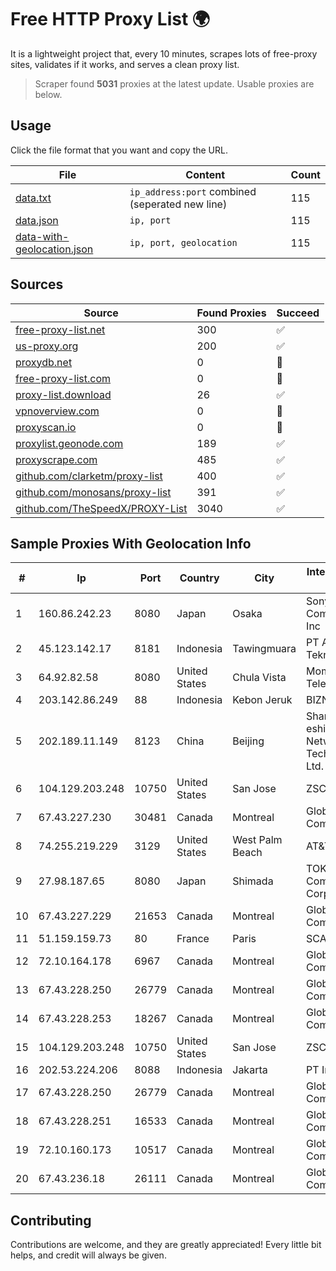 
# Free HTTP Proxy List 🌍

It is a lightweight project that, every 10 minutes, scrapes lots of free-proxy sites, validates if it works, and serves a clean proxy list.


> Scraper found **5031** proxies at the latest update. Usable proxies are below.

## Usage

Click the file format that you want and copy the URL.


|File|Content|Count|
|----|-------|-----|
|[data.txt](https://raw.githubusercontent.com/themiralay/Proxy-List-World/master/data.txt)|`ip_address:port` combined (seperated new line)|115|
|[data.json](https://raw.githubusercontent.com/themiralay/Proxy-List-World/master/data.json)|`ip, port`|115|
|[data-with-geolocation.json](https://raw.githubusercontent.com/themiralay/Proxy-List-World/master/data-with-geolocation.json)|`ip, port, geolocation`|115|

## Sources

|Source|Found Proxies|Succeed|
|------|-------------|-------|
|[free-proxy-list.net](https://free-proxy-list.net)|300|✅|
|[us-proxy.org](https://www.us-proxy.org)|200|✅|
|[proxydb.net](http://proxydb.net)|0|🚫|
|[free-proxy-list.com](https://free-proxy-list.com/?page=&port=&type%5B%5D=http&type%5B%5D=https&up_time=0&search=Search)|0|🚫|
|[proxy-list.download](https://www.proxy-list.download/HTTP)|26|✅|
|[vpnoverview.com](https://vpnoverview.com/privacy/anonymous-browsing/free-proxy-servers)|0|🚫|
|[proxyscan.io](https://www.proxyscan.io)|0|🚫|
|[proxylist.geonode.com](https://proxylist.geonode.com/api/proxy-list?limit=300&page=1&sort_by=lastChecked&sort_type=desc&protocols=http,https)|189|✅|
|[proxyscrape.com](https://api.proxyscrape.com/v2/?request=displayproxies&protocol=http&timeout=10000&country=all&ssl=all&anonymity=all)|485|✅|
|[github.com/clarketm/proxy-list](https://raw.githubusercontent.com/clarketm/proxy-list/master/proxy-list-raw.txt)|400|✅|
|[github.com/monosans/proxy-list](https://raw.githubusercontent.com/monosans/proxy-list/main/proxies/http.txt)|391|✅|
|[github.com/TheSpeedX/PROXY-List](https://raw.githubusercontent.com/TheSpeedX/PROXY-List/master/http.txt)|3040|✅|


## Sample Proxies With Geolocation Info

|#|Ip|Port|Country|City|Internet Service Provider|
|-|--|----|-------|----|-------------------------|
|1|160.86.242.23|8080|Japan|Osaka|Sony Network Communications Inc|
|2|45.123.142.17|8181|Indonesia|Tawingmuara|PT Anten Sarana Teknologi|
|3|64.92.82.58|8080|United States|Chula Vista|Momentum Telecom, Inc.|
|4|203.142.86.249|88|Indonesia|Kebon Jeruk|BIZNET|
|5|202.189.11.149|8123|China|Beijing|Shandong eshinton Network Technology Co., Ltd.|
|6|104.129.203.248|10750|United States|San Jose|ZSCALER, INC.|
|7|67.43.227.230|30481|Canada|Montreal|GloboTech Communications|
|8|74.255.219.229|3129|United States|West Palm Beach|AT&T Corp.|
|9|27.98.187.65|8080|Japan|Shimada|TOKAI Communications Corporation|
|10|67.43.227.229|21653|Canada|Montreal|GloboTech Communications|
|11|51.159.159.73|80|France|Paris|SCALEWAY|
|12|72.10.164.178|6967|Canada|Montreal|GloboTech Communications|
|13|67.43.228.250|26779|Canada|Montreal|GloboTech Communications|
|14|67.43.228.253|18267|Canada|Montreal|GloboTech Communications|
|15|104.129.203.248|10750|United States|San Jose|ZSCALER, INC.|
|16|202.53.224.206|8088|Indonesia|Jakarta|PT IndoInternet|
|17|67.43.228.250|26779|Canada|Montreal|GloboTech Communications|
|18|67.43.228.251|16533|Canada|Montreal|GloboTech Communications|
|19|72.10.160.173|10517|Canada|Montreal|GloboTech Communications|
|20|67.43.236.18|26111|Canada|Montreal|GloboTech Communications|



## Contributing

Contributions are welcome, and they are greatly appreciated! Every
little bit helps, and credit will always be given.

